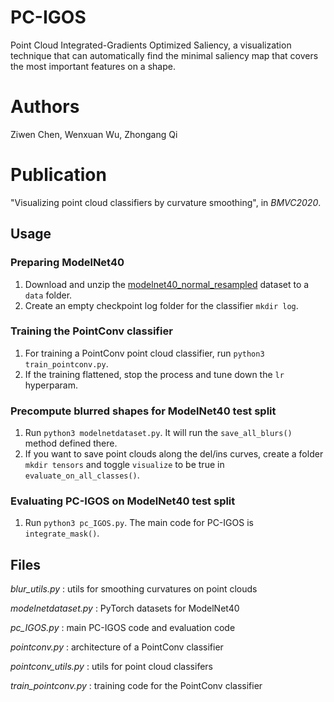 # PC-IGOS
Point Cloud Integrated-Gradients Optimized Saliency, a visualization technique that can automatically find the minimal saliency map that covers the most important features on a shape.

# Authors

Ziwen Chen, Wenxuan Wu, Zhongang Qi

# Publication

"Visualizing point cloud classifiers by curvature smoothing", in *BMVC2020*.

## Usage

### Preparing ModelNet40
1. Download and unzip the [modelnet40_normal_resampled](https://shapenet.cs.stanford.edu/media/modelnet40_normal_resampled.zip) dataset to a `data` folder.
2. Create an empty checkpoint log folder for the classifier `mkdir log`.

### Training the PointConv classifier
1. For training a PointConv point cloud classifier, run `python3 train_pointconv.py`.
2. If the training flattened, stop the process and tune down the `lr` hyperparam.

### Precompute blurred shapes for ModelNet40 test split
1. Run `python3 modelnetdataset.py`. It will run the `save_all_blurs()` method defined there.
2. If you want to save point clouds along the del/ins curves, create a folder `mkdir tensors` and toggle `visualize` to be true in `evaluate_on_all_classes()`.

### Evaluating PC-IGOS on ModelNet40 test split
1. Run `python3 pc_IGOS.py`. The main code for PC-IGOS is `integrate_mask()`.


## Files

*blur_utils.py*
:   utils for smoothing curvatures on point clouds

*modelnetdataset.py*
:   PyTorch datasets for ModelNet40

*pc_IGOS.py*
:   main PC-IGOS code and evaluation code

*pointconv.py*
:   architecture of a PointConv classifier

*pointconv_utils.py*
:   utils for point cloud classifers

*train_pointconv.py*
:   training code for the PointConv classifier
